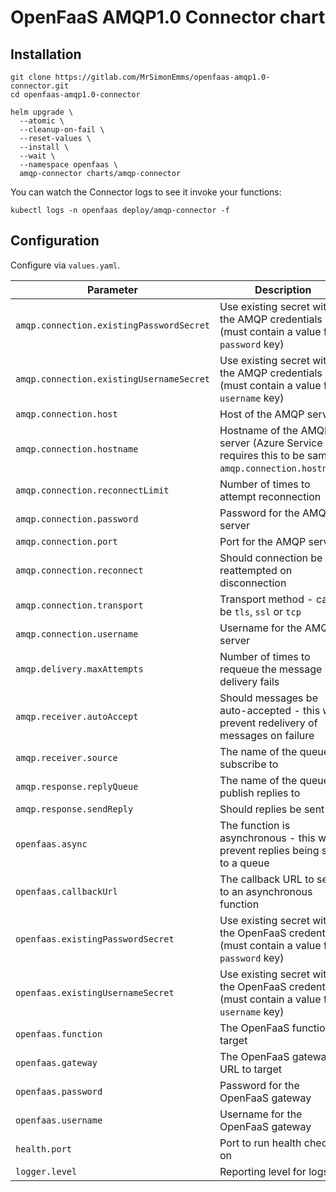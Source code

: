 # OpenFaaS AMQP1.0 Connector chart

## Installation

```shell
git clone https://gitlab.com/MrSimonEmms/openfaas-amqp1.0-connector.git
cd openfaas-amqp1.0-connector

helm upgrade \
  --atomic \
  --cleanup-on-fail \
  --reset-values \
  --install \
  --wait \
  --namespace openfaas \
  amqp-connector charts/amqp-connector
```

You can watch the Connector logs to see it invoke your functions:

```
kubectl logs -n openfaas deploy/amqp-connector -f
```

## Configuration

Configure via `values.yaml`.

| Parameter | Description | Default |
|-----------|-------------|---------|
| `amqp.connection.existingPasswordSecret` | Use existing secret with the AMQP credentials (must contain a value for `password` key) | `<nil>` |
| `amqp.connection.existingUsernameSecret` | Use existing secret with the AMQP credentials (must contain a value for `username` key) | `<nil>` |
| `amqp.connection.host` | Host of the AMQP server | `<nil>` |
| `amqp.connection.hostname` | Hostname of the AMQP server (Azure Service Bus requires this to be same as `amqp.connection.hostname`) | `<nil>` |
| `amqp.connection.reconnectLimit` | Number of times to attempt reconnection | `5` |
| `amqp.connection.password` | Password for the AMQP server | `<nil>` |
| `amqp.connection.port` | Port for the AMQP server | `5672` |
| `amqp.connection.reconnect` | Should connection be reattempted on disconnection | `true` |
| `amqp.connection.transport` | Transport method - can be `tls`, `ssl` or `tcp` | `<nil>` |
| `amqp.connection.username` | Username for the AMQP server | `<nil>` |
| `amqp.delivery.maxAttempts` | Number of times to requeue the message if delivery fails | `3` |
| `amqp.receiver.autoAccept` | Should messages be auto-accepted - this will prevent redelivery of messages on failure | `false` |
| `amqp.receiver.source` | The name of the queue to subscribe to | `openfaas` |
| `amqp.response.replyQueue` | The name of the queue to publish replies to | `openfaas_reply` |
| `amqp.response.sendReply` | Should replies be sent | `true` |
| `openfaas.async` | The function is asynchronous - this will prevent replies being sent to a queue | `false` |
| `openfaas.callbackUrl` | The callback URL to send to an asynchronous function | `<nil>` |
| `openfaas.existingPasswordSecret` | Use existing secret with the OpenFaaS credentials (must contain a value for `password` key) | `<nil>` |
| `openfaas.existingUsernameSecret` | Use existing secret with the OpenFaaS credentials (must contain a value for `username` key) | `<nil>` |
| `openfaas.function` | The OpenFaaS function to target | `<nil>` |
| `openfaas.gateway` | The OpenFaaS gateway URL to target | `<nil>` |
| `openfaas.password` | Password for the OpenFaaS gateway | `<nil>` |
| `openfaas.username` | Username for the OpenFaaS gateway | `<nil>` |
| `health.port` | Port to run health checks on | `3000` |
| `logger.level` | Reporting level for logs | `trace` |
